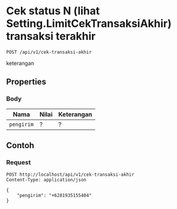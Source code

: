# Cek status N (lihat Setting.LimitCekTransaksiAkhir) transaksi terakhir
```http
POST /api/v1/cek-transaksi-akhir
```
keterangan
## Properties
### Body
Nama  | Nilai | Keterangan
--- | --- | ---
<code>pengirim</code> | ? | ?

## Contoh

### Request
```http
POST http://localhost/api/v1/cek-transaksi-akhir
Content-Type: application/json

{
    "pengirim": "+6281935155404"
}
```
